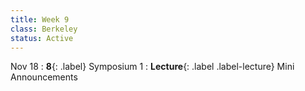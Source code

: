 ```yaml
---
title: Week 9
class: Berkeley
status: Active
---
```



Nov 18
: **8**{: .label} Symposium 1
: **Lecture**{: .label .label-lecture} Mini Announcements
